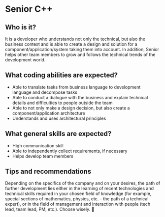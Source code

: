 # Senior C++

## Who is it?

It is a developer who understands not only the technical, but also the business context and is able to create a design and solution for a component/application/system taking them into account. In addition, Senior helps other team members to grow and follows the technical trends of the development world.

## What coding abilities are expected?

- Able to translate tasks from business language to development language and decompose tasks
- Able to conduct a dialogue with the business and explain technical details and difficulties to people outside the team
- Able to not only make a design decision, but also create a component/application architecture
- Understands and uses architectural principles

## What general skills are expected?

- High communication skill
- Able to independently collect requirements, if necessary
- Helps develop team members

## Tips and recommendations

Depending on the specifics of the company and on your desires, the path of further development lies either in the learning of recent technologies and technical skills required in your chosen field of knowledge (for example, special sections of mathematics, physics, etc. - the path of a technical expert), or in the field of management and interaction with people (tech lead, team lead, PM, etc.). Choose wisely. 🙂
